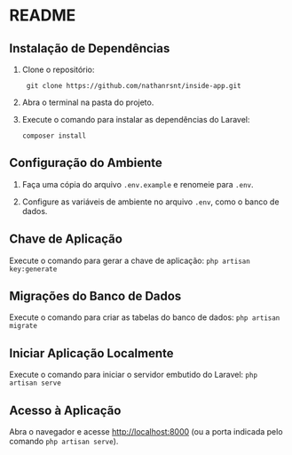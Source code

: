 # README

## Instalação de Dependências


1. Clone o repositório:
   ```
    git clone https://github.com/nathanrsnt/inside-app.git
    ```
2. Abra o terminal na pasta do projeto.
   
3. Execute o comando para instalar as dependências do Laravel:
   ```
   composer install
   ``` 

## Configuração do Ambiente

1. Faça uma cópia do arquivo ```.env.example``` e renomeie para ```.env```.

2. Configure as variáveis de ambiente no arquivo ```.env```, como o banco de dados.

## Chave de Aplicação

Execute o comando para gerar a chave de aplicação:
    ```
    php artisan key:generate
    ```

## Migrações do Banco de Dados

Execute o comando para criar as tabelas do banco de dados:
    ```
    php artisan migrate
    ```

## Iniciar Aplicação Localmente

Execute o comando para iniciar o servidor embutido do Laravel:
    ```
    php artisan serve
    ```

## Acesso à Aplicação

Abra o navegador e acesse [http://localhost:8000](http://localhost:8000) (ou a porta indicada pelo comando ```php artisan serve```).
